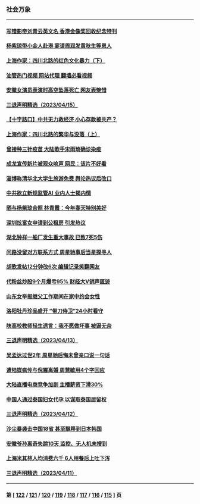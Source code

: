 ### 社会万象
---
#### [写错影帝刘青云英文名 香港金像奖回收纪念特刊](../../pages/ncid282/n13974409.md?04170845) 
#### [杨紫琼带小金人赴港 宴请周润发黄秋生等恩人](../../pages/ncid282/n13974374.md?04170845) 
#### [上海作家：四川北路的红色文化暴力（下）](../../pages/ncid282/n13970758.md?04170845) 
#### [油管热门视频 网站代理 翻墙必看视频](http://138.2.39.72:81/youtube.html?epic-marker?04170845)
#### [安徽女演员表演时高空坠落死亡 网友表惋惜](../../pages/ncid282/n13974123.md?04170845) 
#### [三退声明精选（2023/04/15）](../../pages/ncid282/n13973852.md?04170845) 
#### [【十字路口】中共无力救经济 小心存款被共产？](../../pages/ncid282/n13973564.md?04170845) 
#### [上海作家：四川北路的繁华与没落（上）](../../pages/ncid282/n13970750.md?04170845) 
#### [曾接种三针疫苗 大陆歌手宋雨琦确诊染疫](../../pages/ncid282/n13973539.md?04170845) 
#### [成龙宣传新片被观众呛声 网民：该片不好看](../../pages/ncid282/n13973326.md?04170845) 
#### [淄博称清华北大学生旅游免费 舆论热议后改口](../../pages/ncid282/n13973523.md?04170845) 
#### [中共欲立新规监管AI 业内人士揭内情](../../pages/ncid282/n13973472.md?04170845) 
#### [晒与杨紫琼合照 林青霞：今年春天特别美好](../../pages/ncid282/n13973193.md?04170845) 
#### [深圳炫富女申请到公租房 引发热议](../../pages/ncid282/n13973321.md?04170845) 
#### [湖北钟祥一船厂发生重大事故 已致7死5伤](../../pages/ncid282/n13973192.md?04170845) 
#### [问路没留对方联系方式 周星驰事后当星探寻人](../../pages/ncid282/n13973112.md?04170845) 
#### [胡歌发帖12分钟改6次 编辑记录笑翻网友](../../pages/ncid282/n13973095.md?04170845) 
#### [代粉丝炒股9个月爆亏95% 财经大V销声匿迹](../../pages/ncid282/n13973030.md?04170845) 
#### [山东女举报继父工作期间在家中约会女性](../../pages/ncid282/n13972839.md?04170845) 
#### [洛阳牡丹珍品盛开 “带刀侍卫”24小时看守](../../pages/ncid282/n13972836.md?04170845) 
#### [陕高校教师轻生遗言：我不愿做坏事 被逼无奈](../../pages/ncid282/n13972662.md?04170845) 
#### [三退声明精选（2023/04/13）](../../pages/ncid282/n13972502.md?04170845) 
#### [吴孟达过世2年 周星驰后悔未曾亲口说一句话](../../pages/ncid282/n13972302.md?04170845) 
#### [遭陆媒疯传与倪震离婚 周慧敏用4个字回应](../../pages/ncid282/n13972338.md?04170845) 
#### [大陆直播电商竞争加剧 主播薪资下滑30%](../../pages/ncid282/n13971841.md?04170845) 
#### [中国人通过泰国妇女代孕 以谋取泰国居留权](../../pages/ncid282/n13971730.md?04170845) 
#### [三退声明精选（2023/04/12）](../../pages/ncid282/n13971784.md?04170845) 
#### [沙尘暴袭击中国18省 甚至飘移到日本韩国](../../pages/ncid282/n13971270.md?04170845) 
#### [安徽爷孙离奇失踪10天 监控、无人机未搜到](../../pages/ncid282/n13971234.md?04170845) 
#### [上海米其林人均消费六千 6人用餐后上吐下泻](../../pages/ncid282/n13970848.md?04170845) 
#### [三退声明精选（2023/04/11）](../../pages/ncid282/n13970859.md?04170845) 

---
#### 第 [ [122](./122.md?04170845) / [121](./121.md?04170845) / [120](./120.md?04170845) / [119](./119.md?04170845) / [118](./118.md?04170845) / [117](./117.md?04170845) / [116](./116.md?04170845) / [115](./115.md?04170845) ] 页
